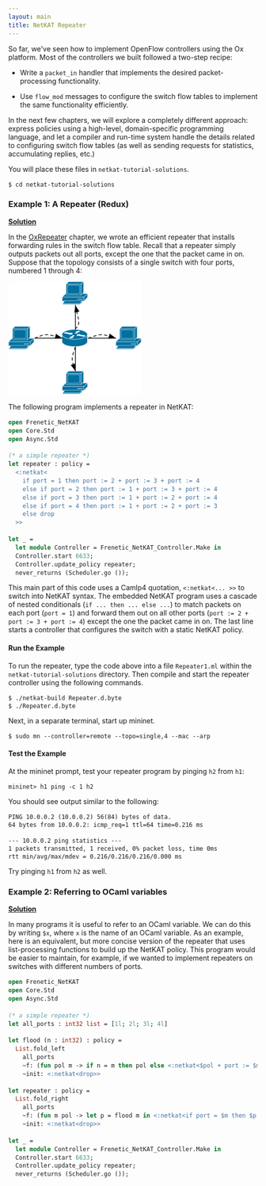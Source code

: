 ```yaml
---
layout: main
title: NetKAT Repeater
---
```


So far, we've seen how to implement OpenFlow controllers using the Ox
platform. Most of the controllers we built followed a two-step recipe:

* Write a `packet_in` handler that implements the desired
  packet-processing functionality.

* Use `flow_mod` messages to configure the switch flow tables to
  implement the same functionality efficiently.

In the next few chapters, we will explore a completely different
approach: express policies using a high-level, domain-specific
programming language, and let a compiler and run-time system handle
the details related to configuring switch flow tables (as well as
sending requests for statistics, accumulating replies, etc.)

You will place these files in `netkat-tutorial-solutions`.

~~~
$ cd netkat-tutorial-solutions
~~~

### Example 1: A Repeater (Redux)

**[Solution](https://github.com/frenetic-lang/tutorials/blob/master/netkat-tutorial-solutions/Repeater.ml)**

In the [OxRepeater](../OxRepeater) chapter, we wrote an efficient
repeater that installs forwarding rules in the switch flow table.
Recall that a repeater simply outputs packets out all ports, except
the one that the packet came in on. Suppose that the topology consists
of a single switch with four ports, numbered 1 through 4:

![Repeater](../images/repeater.png)

The following program implements a repeater in NetKAT:

~~~ ocaml
open Frenetic_NetKAT
open Core.Std
open Async.Std

(* a simple repeater *)
let repeater : policy =
  <:netkat<
    if port = 1 then port := 2 + port := 3 + port := 4
    else if port = 2 then port := 1 + port := 3 + port := 4
    else if port = 3 then port := 1 + port := 2 + port := 4
    else if port = 4 then port := 1 + port := 2 + port := 3
    else drop
  >>

let _ =
  let module Controller = Frenetic_NetKAT_Controller.Make in
  Controller.start 6633;
  Controller.update_policy repeater;
  never_returns (Scheduler.go ());

~~~

This main part of this code uses a Camlp4 quotation,
<code><:netkat<... >></code> to switch into NetKAT syntax. The
embedded NetKAT program uses a cascade of nested conditionals
(<code>if ... then ... else ...</code>) to match packets on each port
(<code>port = 1</code>) and forward them out on all other ports
(<code>port := 2 + port := 3 + port := 4</code>) except the one the
packet came in on. The last line starts a controller that configures
the switch with a static NetKAT policy.

#### Run the Example

To run the repeater, type the code above into a file
<code>Repeater1.ml</code> within the
<code>netkat-tutorial-solutions</code> directory. Then compile and
start the repeater controller using the following commands.

~~~
$ ./netkat-build Repeater.d.byte
$ ./Repeater.d.byte
~~~

Next, in a separate terminal, start up mininet.

~~~
$ sudo mn --controller=remote --topo=single,4 --mac --arp
~~~

#### Test the Example

At the mininet prompt, test your repeater program by pinging <code>h2</code> 
from <code>h1</code>:

~~~
mininet> h1 ping -c 1 h2
~~~

You should see output similar to the following:

~~~
PING 10.0.0.2 (10.0.0.2) 56(84) bytes of data.
64 bytes from 10.0.0.2: icmp_req=1 ttl=64 time=0.216 ms

--- 10.0.0.2 ping statistics ---
1 packets transmitted, 1 received, 0% packet loss, time 0ms
rtt min/avg/max/mdev = 0.216/0.216/0.216/0.000 ms
~~~

Try pinging <code>h1</code> from <code>h2</code> as well.

### Example 2: Referring to OCaml variables

**[Solution](https://github.com/frenetic-lang/tutorials/blob/master/netkat-tutorial-solutions/Repeater2.ml)**

In many programs it is useful to refer to an OCaml variable. We can do
this by writing `$x`, where `x` is the name of an OCaml variable. As
an example, here is an equivalent, but more concise version of the
repeater that uses list-processing functions to build up the NetKAT
policy. This program would be easier to maintain, for example, if we
wanted to implement repeaters on switches with different numbers of
ports.

~~~ ocaml
open Frenetic_NetKAT
open Core.Std
open Async.Std

(* a simple repeater *)
let all_ports : int32 list = [1l; 2l; 3l; 4l]

let flood (n : int32) : policy =
  List.fold_left
    all_ports
    ~f: (fun pol m -> if n = m then pol else <:netkat<$pol + port := $m>>)
    ~init: <:netkat<drop>> 

let repeater : policy =
  List.fold_right
    all_ports 
    ~f: (fun m pol -> let p = flood m in <:netkat<if port = $m then $p else $pol>>)
    ~init: <:netkat<drop>>

let _ =
  let module Controller = Frenetic_NetKAT_Controller.Make in
  Controller.start 6633;
  Controller.update_policy repeater;
  never_returns (Scheduler.go ());

~~~
